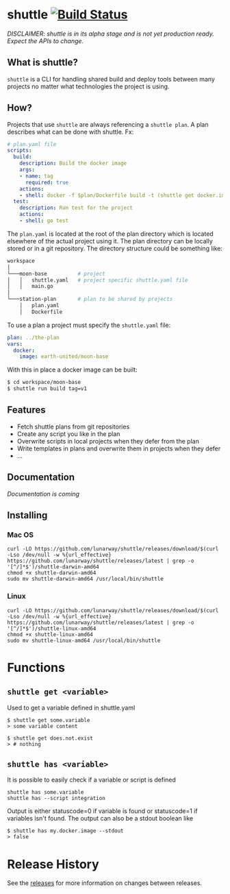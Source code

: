 # shuttle [![Build Status](https://travis-ci.com/lunarway/shuttle.svg?branch=master)](https://travis-ci.com/lunarway/shuttle)

*DISCLAIMER: shuttle is in its alpha stage and is not yet production ready. Expect the APIs to change.*

## What is shuttle?
`shuttle` is a CLI for handling shared build and deploy tools between many projects no matter what technologies the project is using.

## How?

Projects that use `shuttle` are always referencing a `shuttle plan`. A plan describes what can be done with shuttle. Fx:

```yaml
# plan.yaml file
scripts:
  build:
    description: Build the docker image
    args:
    - name: tag
      required: true
    actions:
    - shell: docker -f $plan/Dockerfile build -t (shuttle get docker.image):$tag
  test:
    description: Run test for the project
    actions:
    - shell: go test
```

The `plan.yaml` is located at the root of the plan directory which is located elsewhere of the actual project using it. The plan directory can be locally stored or in a git repository. The directory structure could be something like:

```sh
workspace
│
└───moon-base          # project
│   │   shuttle.yaml   # project specific shuttle.yaml file
│   │   main.go
│
└───station-plan       # plan to be shared by projects
    │   plan.yaml
    │   Dockerfile
```

To use a plan a project must specify the `shuttle.yaml` file:

```yaml
plan: ../the-plan
vars:
  docker:
    image: earth-united/moon-base
```

With this in place a docker image can be built:

```sh
$ cd workspace/moon-base
$ shuttle run build tag=v1
```

## Features
* Fetch shuttle plans from git repositories
* Create any script you like in the plan
* Overwrite scripts in local projects when they defer from the plan
* Write templates in plans and overwrite them in projects when they defer
* ...

## Documentation
*Documentation is coming*


## Installing

### Mac OS

```console
curl -LO https://github.com/lunarway/shuttle/releases/download/$(curl -Lso /dev/null -w %{url_effective} https://github.com/lunarway/shuttle/releases/latest | grep -o '[^/]*$')/shuttle-darwin-amd64
chmod +x shuttle-darwin-amd64
sudo mv shuttle-darwin-amd64 /usr/local/bin/shuttle
```

### Linux

```console
curl -LO https://github.com/lunarway/shuttle/releases/download/$(curl -Lso /dev/null -w %{url_effective} https://github.com/lunarway/shuttle/releases/latest | grep -o '[^/]*$')/shuttle-linux-amd64
chmod +x shuttle-linux-amd64
sudo mv shuttle-linux-amd64 /usr/local/bin/shuttle
```

# Functions

## `shuttle get <variable>`
Used to get a variable defined in shuttle.yaml

```console
$ shuttle get some.variable
> some variable content

$ shuttle get does.not.exist
> # nothing
```

## `shuttle has <variable>`
It is possible to easily check if a variable or script is defined
```console
shuttle has some.variable
shuttle has --script integration
```

Output is either statuscode=0 if variable is found or statuscode=1 if variables isn't found. The output can also be a stdout boolean like

```console
$ shuttle has my.docker.image --stdout
> false
```


# Release History

See the [releases](https://github.com/lunarway/shuttle/releases) for more
information on changes between releases.
